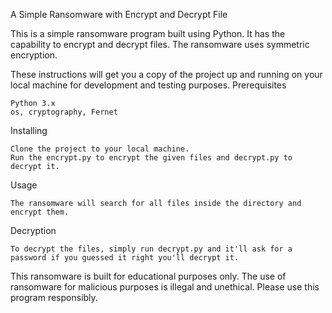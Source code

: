 A Simple Ransomware with Encrypt and Decrypt File

This is a simple ransomware program built using Python. It has the capability to encrypt and decrypt files. The ransomware uses symmetric encryption.

These instructions will get you a copy of the project up and running on your local machine for development and testing purposes.
Prerequisites

    Python 3.x
    os, cryptography, Fernet

Installing

    Clone the project to your local machine.
    Run the encrypt.py to encrypt the given files and decrypt.py to decrypt it.

Usage

    The ransomware will search for all files inside the directory and encrypt them.

Decryption

    To decrypt the files, simply run decrypt.py and it'll ask for a password if you guessed it right you'll decrypt it.



This ransomware is built for educational purposes only. The use of ransomware for malicious purposes is illegal and unethical. Please use this program responsibly.
